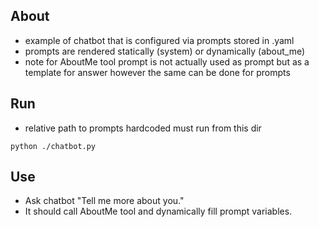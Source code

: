 ## About

- example of chatbot that is configured via prompts stored in .yaml
- prompts are rendered statically (system) or dynamically (about_me)
- note for AboutMe tool prompt is not actually used as prompt but as a template for answer however the same can be done
  for prompts

## Run

- relative path to prompts hardcoded must run from this dir

```commandline
python ./chatbot.py
```

## Use

- Ask chatbot "Tell me more about you."
- It should call AboutMe tool and dynamically fill prompt variables.

